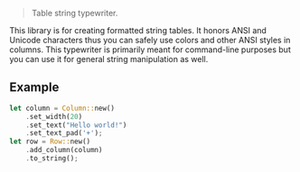 > Table string typewriter.

This library is for creating formatted string tables. It honors ANSI and
Unicode characters thus you can safely use colors and other ANSI styles in
columns. This typewriter is primarily meant for command-line purposes but you
can use it for general string manipulation as well.

## Example

```rs
let column = Column::new()
    .set_width(20)
    .set_text("Hello world!")
    .set_text_pad('+');
let row = Row::new()
    .add_column(column)
    .to_string();
```

